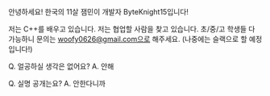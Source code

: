 안녕하세요! 한국의 11살 잼민이 개발자 ByteKnight15입니다!

저는 C++를 배우고 있습니다.
저는 협업할 사람을 찾고 있습니다. 초/중/고 학생들 다 가능하니 문의는 woofy0626@gmail.com으로 해주세요. (나중에는 슬랙으로 할 예정입니다!)

Q. 얼공하실 생각은 없어요?
A. 안해

Q. 실명 공개는요?
A. 안한다니까
